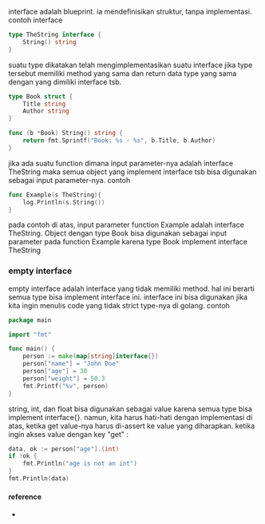 interface adalah blueprint. ia mendefinisikan struktur, tanpa implementasi. contoh interface 
```go
type TheString interface {
	String() string
}
```

suatu type dikatakan telah mengimplementasikan suatu interface jika type tersebut memiliki method yang sama dan return data type yang sama dengan yang dimiliki interface tsb. 
```go
type Book struct {
	Title string
	Author string
}

func (b *Book) String() string {
	return fmt.Sprintf("Book: %s - %s", b.Title, b.Author)
}
```

jika ada suatu function dimana input parameter-nya adalah interface TheString maka semua object yang implement interface tsb bisa digunakan sebagai input parameter-nya. contoh 
```go
func Example(s TheString){
	log.Println(s.String())
}
```

pada contoh di atas, input parameter function Example adalah interface TheString. Object dengan type Book bisa digunakan sebagai input parameter pada function Example karena type Book implement interface TheString 

### empty interface 

empty interface adalah interface yang tidak memiliki method. hal ini berarti semua type bisa implement interface ini. interface ini bisa digunakan jika kita ingin menulis code yang tidak strict type-nya di golang. contoh 
```go
package main

import "fmt"

func main() {
	person := make(map[string]interface{})
	person["name"] = "John Doe"
	person["age"] = 30
	person["weight"] = 50.3
	fmt.Printf("%v", person)
}

```

string, int, dan float bisa digunakan sebagai value karena semua type bisa implement interface{}. namun, kita harus hati-hati dengan implementasi di atas, ketika get value-nya harus di-assert ke value yang diharapkan. ketika ingin akses value dengan key "get" : 
```go
data, ok := person["age"].(int)
if !ok {
	fmt.Println("age is not an int")
}
fmt.Println(data)
```


#### reference 
- 
